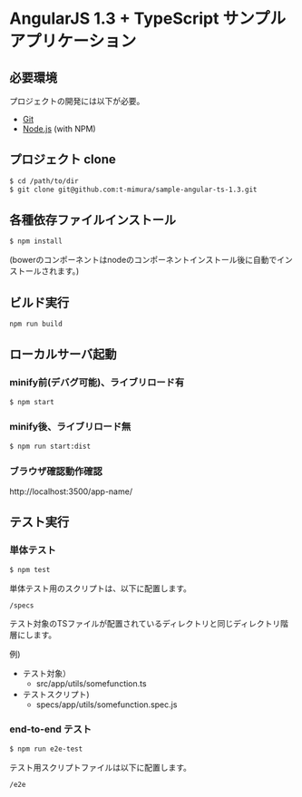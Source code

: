 # AngularJS 1.3 + TypeScript サンプルアプリケーション

## 必要環境
プロジェクトの開発には以下が必要。

* [Git](http://git-scm.com/)
* [Node.js](http://nodejs.org/) (with NPM)

## プロジェクト clone

```bash
$ cd /path/to/dir
$ git clone git@github.com:t-mimura/sample-angular-ts-1.3.git
```

## 各種依存ファイルインストール

```bash
$ npm install
```
(bowerのコンポーネントはnodeのコンポーネントインストール後に自動でインストールされます。)

## ビルド実行
```bash
npm run build
```

## ローカルサーバ起動
### minify前(デバグ可能)、ライブリロード有
```bash
$ npm start
```

### minify後、ライブリロード無
```bash
$ npm run start:dist
```

### ブラウザ確認動作確認
http://localhost:3500/app-name/

## テスト実行
### 単体テスト
```bash
$ npm test
```

単体テスト用のスクリプトは、以下に配置します。

`/specs`

テスト対象のTSファイルが配置されているディレクトリと同じディレクトリ階層にします。

例)
* テスト対象）
    * src/app/utils/somefunction.ts
* テストスクリプト)
    * specs/app/utils/somefunction.spec.js

### end-to-end テスト
```bash
$ npm run e2e-test
```

テスト用スクリプトファイルは以下に配置します。

`/e2e`
